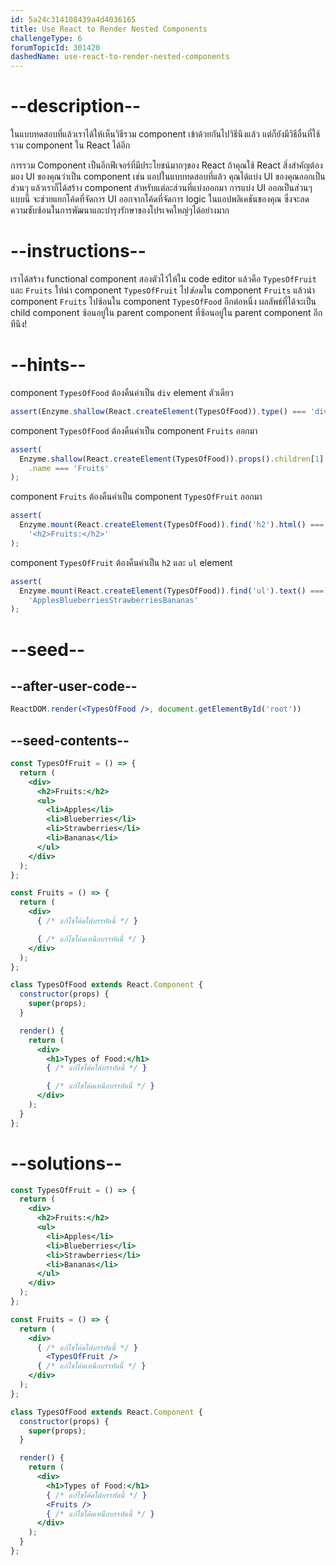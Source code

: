 ```yaml
---
id: 5a24c314108439a4d4036165
title: Use React to Render Nested Components
challengeType: 6
forumTopicId: 301420
dashedName: use-react-to-render-nested-components
---
```


# --description--

ในแบบทดสอบที่แล้วเราได้ให้เห็นวิธีรวม component เข้าด้วยกันไปวิธีนึงแล้ว แต่ก็ยังมีวิธีอื่นที่ใช้รวม component ใน React ได้อีก

การรวม Component เป็นอีกฟีเจอร์ที่มีประโยชน์มากๆของ React 
ถ้าคุณใช้ React สิ่งสำคัญต้องมอง UI ของคุณว่าเป็น component เช่น แอปในแบบทดสอบที่แล้ว คุณได้แบ่ง UI ของคุณออกเป็นส่วนๆ แล้วเราก็ได้สร้าง component สำหรับแต่ละส่วนที่แบ่งออกมา 
การแบ่ง UI ออกเป็นส่วนๆแบบนี้ จะช่วยแยกโค้ดที่จัดการ UI ออกจากโค้ดที่จัดการ logic ในแอปพลิเคชันของคุณ 
ซึ่งจะลดความซับซ้อนในการพัฒนาและบำรุงรักษาของโปรเจคใหญ่ๆได้อย่างมาก

# --instructions--

เราได้สร้าง functional component สองตัวไว้ให้ใน code editor แล้วคือ `TypesOfFruit` และ `Fruits` 
ให้นำ component `TypesOfFruit` ไป*ซ้อน*ใน component `Fruits` แล้วนำ component `Fruits` ไปซ้อนใน component `TypesOfFood` อีกต่อหนึ่ง 
ผลลัพธ์ที่ได้จะเป็น child component ซ้อนอยู่ใน parent component ที่ซ้อนอยู่ใน parent component อีกทีนึง!

# --hints--

component `TypesOfFood` ต้องคืนค่าเป็น `div` element ตัวเดียว

```js
assert(Enzyme.shallow(React.createElement(TypesOfFood)).type() === 'div');
```

component `TypesOfFood` ต้องคืนค่าเป็น component `Fruits` ออกมา

```js
assert(
  Enzyme.shallow(React.createElement(TypesOfFood)).props().children[1].type
    .name === 'Fruits'
);
```

component `Fruits` ต้องคืนค่าเป็น component `TypesOfFruit` ออกมา

```js
assert(
  Enzyme.mount(React.createElement(TypesOfFood)).find('h2').html() ===
    '<h2>Fruits:</h2>'
);
```

component `TypesOfFruit` ต้องคืนค่าเป็น `h2` และ `ul` element

```js
assert(
  Enzyme.mount(React.createElement(TypesOfFood)).find('ul').text() ===
    'ApplesBlueberriesStrawberriesBananas'
);
```

# --seed--

## --after-user-code--

```jsx
ReactDOM.render(<TypesOfFood />, document.getElementById('root'))
```

## --seed-contents--

```jsx
const TypesOfFruit = () => {
  return (
    <div>
      <h2>Fruits:</h2>
      <ul>
        <li>Apples</li>
        <li>Blueberries</li>
        <li>Strawberries</li>
        <li>Bananas</li>
      </ul>
    </div>
  );
};

const Fruits = () => {
  return (
    <div>
      { /* แก้ไขโค้ดใต้บรรทัดนี้ */ }

      { /* แก้ไขโค้ดเหนือบรรทัดนี้ */ }
    </div>
  );
};

class TypesOfFood extends React.Component {
  constructor(props) {
    super(props);
  }

  render() {
    return (
      <div>
        <h1>Types of Food:</h1>
        { /* แก้ไขโค้ดใต้บรรทัดนี้ */ }

        { /* แก้ไขโค้ดเหนือบรรทัดนี้ */ }
      </div>
    );
  }
};
```

# --solutions--

```jsx
const TypesOfFruit = () => {
  return (
    <div>
      <h2>Fruits:</h2>
      <ul>
        <li>Apples</li>
        <li>Blueberries</li>
        <li>Strawberries</li>
        <li>Bananas</li>
      </ul>
    </div>
  );
};

const Fruits = () => {
  return (
    <div>
      { /* แก้ไขโค้ดใต้บรรทัดนี้ */ }
        <TypesOfFruit />
      { /* แก้ไขโค้ดเหนือบรรทัดนี้ */ }
    </div>
  );
};

class TypesOfFood extends React.Component {
  constructor(props) {
    super(props);
  }

  render() {
    return (
      <div>
        <h1>Types of Food:</h1>
        { /* แก้ไขโค้ดใต้บรรทัดนี้ */ }
        <Fruits />
        { /* แก้ไขโค้ดเหนือบรรทัดนี้ */ }
      </div>
    );
  }
};
```
